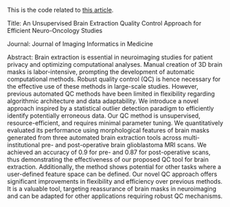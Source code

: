 This is the code related to [this article](https://doi.org/10.1007/s10278-025-01570-y).

Title: An Unsupervised Brain Extraction Quality Control Approach for Efficient Neuro-Oncology Studies

Journal: Journal of Imaging Informatics in Medicine

Abstract: Brain extraction is essential in neuroimaging studies for patient privacy and optimizing computational analyses. Manual creation of 3D brain masks is labor-intensive, prompting the development of automatic computational methods. Robust quality control (QC) is hence necessary for the effective use of these methods in large-scale studies. However, previous automated QC methods have been limited in flexibility regarding algorithmic architecture and data adaptability. We introduce a novel approach inspired by a statistical outlier detection paradigm to efficiently identify potentially erroneous data. Our QC method is unsupervised, resource-efficient, and requires minimal parameter tuning. We quantitatively evaluated its performance using morphological features of brain masks generated from three automated brain extraction tools across multi-institutional pre- and post-operative brain glioblastoma MRI scans. We achieved an accuracy of 0.9 for pre- and 0.87 for post-operative scans, thus demonstrating the effectiveness of our proposed QC tool for brain extraction. Additionally, the method shows potential for other tasks where a user-defined feature space can be defined. Our novel QC approach offers significant improvements in flexibility and efficiency over previous methods. It is a valuable tool, targeting reassurance of brain masks in neuroimaging and can be adapted for other applications requiring robust QC mechanisms.
